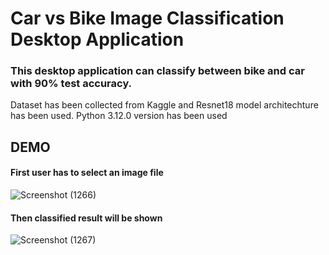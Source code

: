 # Car vs Bike Image Classification Desktop Application

### This desktop application can classify between bike and car with 90% test accuracy.
Dataset has been collected from Kaggle and Resnet18 model architechture has been used.
Python 3.12.0 version has been used

## DEMO

#### First user has to select an image file

![Screenshot (1266)](https://github.com/Parisa-Reza/car_Vs_bike_classification/assets/128034263/f137e967-07dc-426f-9b6c-7efb2c01fe44)

#### Then classified result will be shown

![Screenshot (1267)](https://github.com/Parisa-Reza/car_Vs_bike_classification/assets/128034263/9f53a865-389e-47ba-97de-bf223a6660b4)


